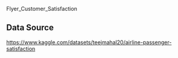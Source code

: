 Flyer_Customer_Satisfaction

## Data Source
https://www.kaggle.com/datasets/teejmahal20/airline-passenger-satisfaction

